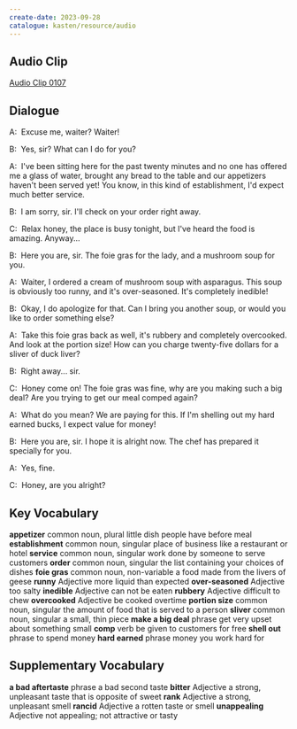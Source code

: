 ```yaml
---
create-date: 2023-09-28
catalogue: kasten/resource/audio
---
```


## Audio Clip
[Audio Clip 0107](https://archive.org/download/englishpod_all/englishpod_0107dg.mp3)

## Dialogue
A:  Excuse me, waiter? Waiter!

B:  Yes, sir? What can I do for you?

A:  I've been sitting here for the past twenty minutes and no one has offered me a glass of water, brought any bread to the table and our appetizers haven't been served yet! You know, in this kind of establishment, I'd expect much better service.

B:  I am sorry, sir. I'll check on your order right away.

C:  Relax honey, the place is busy tonight, but I've heard the food is amazing. Anyway...

B:  Here you are, sir. The foie gras for the lady, and a mushroom soup for you.

A:  Waiter, I ordered a cream of mushroom soup with asparagus.  This soup is obviously too runny, and it's over-seasoned.  It's completely inedible!

B:  Okay, I do apologize for that.  Can I bring you another soup, or would you like to order something else?

A:  Take this foie gras back as well, it's rubbery and completely overcooked.  And look at the portion size!  How can you charge twenty-five dollars for a sliver of duck liver?

B:  Right away... sir.

C:  Honey come on! The foie gras was fine,  why are you making such a big deal? Are you trying to get our meal comped again?

A:  What do you mean? We are paying for this. If I'm shelling out my hard earned bucks, I expect value for money!

B:  Here you are, sir.  I hope it is alright now. The chef has prepared it specially for you.

A:  Yes, fine.

C:  Honey, are you alright?

## Key Vocabulary
**appetizer**         common noun, plural         little dish people have before meal
**establishment**     common noun, singular       place of business like a restaurant or hotel
**service**           common noun, singular       work done by someone to serve customers
**order**             common noun, singular       the list containing your choices of dishes
**foie gras**         common noun, non-variable   a food made from the livers of geese
**runny**             Adjective                   more liquid than expected
**over-seasoned**     Adjective                   too salty
**inedible**          Adjective                   can not be eaten
**rubbery**           Adjective                   difficult to chew
**overcooked**        Adjective                   be cooked overtime
**portion size**      common noun, singular       the amount of food that is served to a person
**sliver**            common noun, singular       a small, thin piece
**make a big deal**   phrase                      get very upset about something small
**comp**              verb                        be given to customers for free
**shell out**         phrase                      to spend money
**hard earned**       phrase                      money you work hard for

## Supplementary Vocabulary
**a bad aftertaste**   phrase      a bad second taste
**bitter**             Adjective   a strong, unpleasant taste that is opposite of sweet
**rank**               Adjective   a strong, unpleasant smell
**rancid**             Adjective   a rotten taste or smell
**unappealing**        Adjective   not appealing; not attractive or tasty
